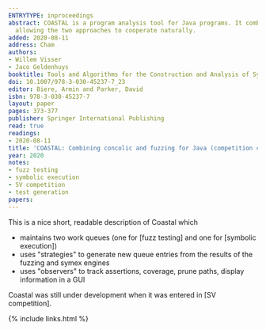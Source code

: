 ```yaml
---
ENTRYTYPE: inproceedings
abstract: COASTAL is a program analysis tool for Java programs. It combines concolic execution and fuzz testing in a framework with built-in concurrency,
  allowing the two approaches to cooperate naturally.
added: 2020-08-11
address: Cham
authors:
- Willem Visser
- Jaco Geldenhuys
booktitle: Tools and Algorithms for the Construction and Analysis of Systems
doi: 10.1007/978-3-030-45237-7_23
editor: Biere, Armin and Parker, David
isbn: 978-3-030-45237-7
layout: paper
pages: 373-377
publisher: Springer International Publishing
read: true
readings:
- 2020-08-11
title: 'COASTAL: Combining concolic and fuzzing for Java (competition contribution)'
year: 2020
notes:
- fuzz testing
- symbolic execution
- SV competition
- test generation
papers:
---
```


This is a nice short, readable description of Coastal which

- maintains two work queues (one for [fuzz testing]
  and one for [symbolic execution])
- uses "strategies" to generate new queue entries from the results of the
  fuzzing and symex engines
- uses "observers" to track assertions, coverage, prune paths, display
  information in a GUI

Coastal was still under development when it was entered in [SV competition].


{% include links.html %}

